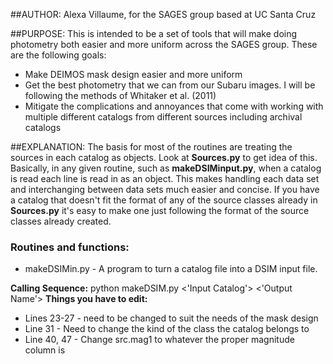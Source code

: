 ##AUTHOR:
Alexa Villaume, for the SAGES group based at UC Santa Cruz

##PURPOSE:
This is intended to be a set of tools that will make doing photometry both easier and more uniform across the SAGES group. These are the following
goals:
* Make DEIMOS mask design easier and more uniform
* Get the best photometry that we can from our Subaru images. I will be following the methods of Whitaker et al. (2011)
* Mitigate the complications and annoyances that come with working with multiple different catalogs from different sources including archival
  catalogs 


##EXPLANATION:
The basis for most of the routines are treating the sources in each catalog as objects. Look at **Sources.py** to get idea of this. Basically, in
any given routine, such as **makeDSIMinput.py**, when a catalog is read each line is read in as an object. This makes handling each data set and
interchanging between data sets much easier and concise. If you have a catalog that doesn't fit the format of any of the source classes already in
**Sources.py** it's easy to make one just following the format of the source classes already created.


### Routines and functions:
* makeDSIMin.py - A program to turn a catalog file into a DSIM input file.

**Calling Sequence:** python makeDSIM.py <'Input Catalog'> <'Output Name'>
**Things you have to edit:** 
* Lines 23-27 - need to be changed to suit the needs of the mask design
* Line 31 - Need to change the kind of the class the catalog belongs to
* Line 40, 47 - Change src.mag1 to whatever the proper magnitude column is 
